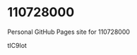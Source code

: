 # 110728000
Personal GitHub Pages site for 110728000













































tIC9lot
